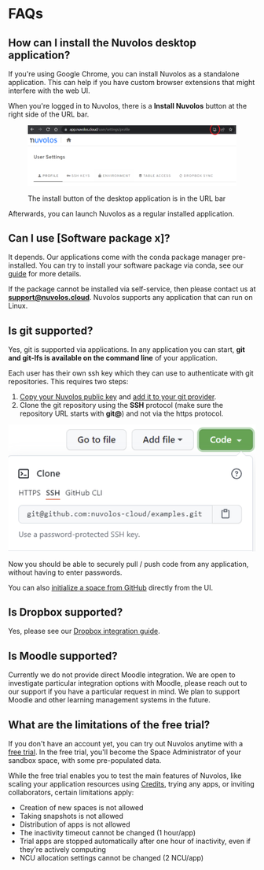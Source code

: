 # FAQs

## How can I install the Nuvolos desktop application?

If you're using Google Chrome, you can install Nuvolos as a standalone application. This can help if you have custom browser extensions that might interfere with the web UI.

When you're logged in to Nuvolos, there is a **Install Nuvolos** button at the right side of the URL bar.&#x20;

<figure><img src="../.gitbook/assets/tempsnip.png" alt=""><figcaption><p>The install button of the desktop application is in the URL bar</p></figcaption></figure>

Afterwards, you can launch Nuvolos as a regular installed application.

## Can I use \[Software package x]?

It depends. Our applications come with the conda package manager pre-installed. You can try to install your software package via conda, see our [guide](../features/applications/install-a-software-package.md) for more details.

If the package cannot be installed via self-service, then please contact us at [**support@nuvolos.cloud**](mailto:support@nuvolos.cloud). Nuvolos supports any application that can run on Linux.

## Is git supported?

Yes, git is supported via applications. In any application you can start, **git and git-lfs is available on the command line** of your application.

Each user has their own ssh key which they can use to authenticate with git repositories. This requires two steps:

1. [Copy your Nuvolos public key](https://app.nuvolos.cloud/user/settings/ssh) and [add it to your git provider](https://docs.github.com/en/github/authenticating-to-github/connecting-to-github-with-ssh/adding-a-new-ssh-key-to-your-github-account).
2. Clone the git repository using the **SSH** protocol (make sure the repository URL starts with **git@**) and not via the https protocol.

![](<../.gitbook/assets/image (86).png>)

Now you should be able to securely pull / push code from any application, without having to enter passwords.

You can also [initialize a space from GitHub](../administration/space-management/#clone-a-github-repository) directly from the UI.

## Is Dropbox supported?

Yes, please see our [Dropbox integration guide](../features/file-system-and-storage/synchronize-with-dropbox.md).

## Is Moodle supported?

Currently we do not provide direct Moodle integration.  We are open to investigate particular integration options with Moodle, please reach out to our support if you have a particular request in mind. We plan to support Moodle and other learning management systems in the future.

## What are the limitations of the free trial?

If you don't have an account yet, you can try out Nuvolos anytime with a [free trial](https://nuvolos.cloud/go-to-free-trial). In the free trial, you'll become the Space Administrator of your sandbox space, with some pre-populated data.

While the free trial enables you to test the main features of Nuvolos, like scaling your application resources using [Credits](../pricing-and-billing/pricing-structure.md#credits), trying any apps, or inviting collaborators, certain limitations apply:

* Creation of new spaces is not allowed
* Taking snapshots is not allowed
* Distribution of apps is not allowed
* The inactivity timeout cannot be changed  (1 hour/app)
* Trial apps are stopped automatically after one hour of inactivity, even if they're actively computing
* NCU allocation settings cannot be changed (2 NCU/app)
